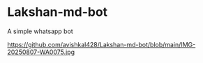 # Lakshan-md-bot
A simple whatsapp bot





https://github.com/avishkal428/Lakshan-md-bot/blob/main/IMG-20250807-WA0075.jpg
